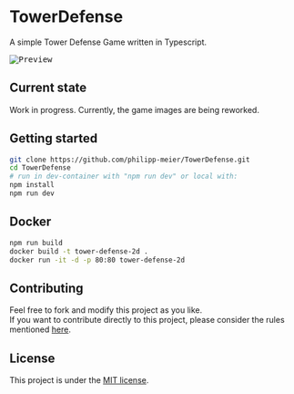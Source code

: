 # TowerDefense
A simple Tower Defense Game written in Typescript.

<kbd><img src="https://static.p-meier.dev/TowerDefense.png" alt="Preview"></kbd>

## Current state
Work in progress. Currently, the game images are being reworked.

## Getting started
```bash
git clone https://github.com/philipp-meier/TowerDefense.git
cd TowerDefense
# run in dev-container with "npm run dev" or local with:
npm install
npm run dev
```

## Docker
```bash
npm run build
docker build -t tower-defense-2d .
docker run -it -d -p 80:80 tower-defense-2d
```

## Contributing
Feel free to fork and modify this project as you like.  
If you want to contribute directly to this project, please consider the rules mentioned [here](docs/CONTRIBUTING.md).

## License
This project is under the [MIT license](LICENSE).
